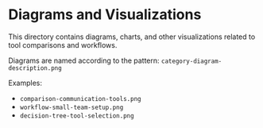 # Diagrams and Visualizations

This directory contains diagrams, charts, and other visualizations related to tool comparisons and workflows.

Diagrams are named according to the pattern: `category-diagram-description.png`

Examples:
- `comparison-communication-tools.png`
- `workflow-small-team-setup.png`
- `decision-tree-tool-selection.png`

